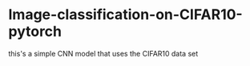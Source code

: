 # Image-classification-on-CIFAR10-pytorch
this's a simple CNN model that uses the CIFAR10 data set 
